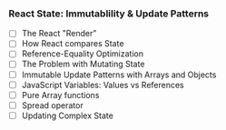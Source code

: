 ### React State: Immutablility & Update Patterns
- [ ] The React "Render"
- [ ] How React compares State
- [ ] Reference-Equality Optimization
- [ ] The Problem with Mutating State
- [ ] Immutable Update Patterns with Arrays and Objects
- [ ] JavaScript Variables: Values vs References
- [ ] Pure Array functions
- [ ] Spread operator
- [ ] Updating Complex State
